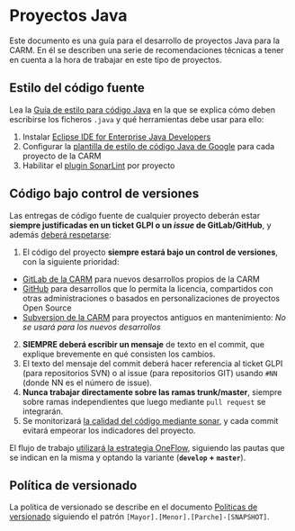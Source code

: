 
# Proyectos Java

Este documento es una guía para el desarrollo de proyectos Java para la CARM. En él se describen una serie de recomendaciones técnicas a tener en cuenta a la hora de trabajar en este tipo de proyectos.


## Estilo del código fuente


Lea la [Guía de estilo para código Java](Guia-codigo-java.md) en la que se explica cómo deben escribirse los ficheros ```.java``` y qué herramientas debe usar para ello:

1. Instalar [Eclipse IDE for Enterprise Java Developers](https://www.eclipse.org/downloads/packages/)
2. Configurar la [plantilla de estilo de código Java de Google](https://github.com/google/styleguide/blob/gh-pages/eclipse-java-google-style.xml) para cada proyecto de la CARM
3. Habilitar el [plugin SonarLint](https://www.sonarlint.org/eclipse/) por proyecto



## Código bajo control de versiones

Las entregas de código fuente de cualquier proyecto deberán estar **siempre justificadas en un ticket GLPI o un *issue* de GitLab/GitHub**, y además [deberá respetarse](https://www.campusmvp.es/recursos/post/los-10-mandamientos-del-control-de-codigo-fuente.aspx):

1. El código del proyecto **siempre estará bajo un control de versiones**, con la siguiente prioridad:
* [GitLab de la CARM](https://gitlab.carm.es) para nuevos desarrollos propios de la CARM
* [GitHub](https://github.com/carm-es/) para desarrollos que lo permita la licencia, compartidos con otras administraciones o basados en personalizaciones de proyectos Open Source
* [Subversion de la CARM](https://vcs.carm.es) para proyectos antiguos en mantenimiento: *No se usará para los nuevos desarrollos*
2. **SIEMPRE deberá escribir un mensaje** de texto en el commit, que explique brevemente en qué consisten los cambios.
3. El texto del mensaje del commit deberá hacer referencia al ticket GLPI (para repositorios SVN) o al issue (para repositorios GIT) usando ```#NN``` (donde NN es el número de issue).
4. **Nunca trabajar directamente sobre las ramas trunk/master**, siempre sobre ramas independientes que luego mediante ```pull request``` se integrarán.
5. Se monitorizará [la calidad del código mediante sonar](https://sonarqube-pru.carm.es/projects), y cada commit evitará empeorar los indicadores del proyecto.

El flujo de trabajo [utilizará la estrategia OneFlow](https://www.endoflineblog.com/oneflow-a-git-branching-model-and-workflow), siguiendo las pautas que se indican en la misma y optando la variante (**```develop``` + ```master```**).


## Política de versionado

La política de versionado se describe en el documento [Políticas de versionado](../Politicas-de-versionado.md) siguiendo el patrón ```[Mayor].[Menor].[Parche]-[SNAPSHOT]```.